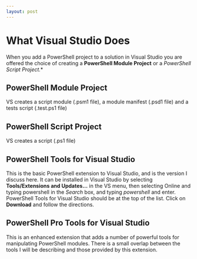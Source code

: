 ```yaml
---
layout: post
---
```

# What Visual Studio Does

When you add a PowerShell project to a solution in Visual Studio you are offered the choice of creating a 
**PowerShell Module Project** or a *PowerShell Script Project.**

## PowerShell Module Project

VS creates a script module (.psm1 file), a module manifest (.psd1 file) and a tests script (.test.ps1 file)

## PowerShell Script Project

VS creates a script (.ps1 file)

## PowerShell Tools for Visual Studio

This is the basic PowerShell extension to Visual Studio, and is the version I discuss here. It can be installed in Visual Studio 
by selecting **Tools/Extensions and Updates...** in the VS menu, then selecting Online and typing powershell in the *Search* box, 
and typing *powershell* and enter. PowerShell Tools for Visual Studio should be at the top of the list. Click on **Download** and 
follow the directions.

## PowerShell Pro Tools for Visual Studio

This is an enhanced extension that adds a number of powerful tools for manipulating PowerShell modules. There is a small overlap between the tools I will be describing and those provided by this extension.